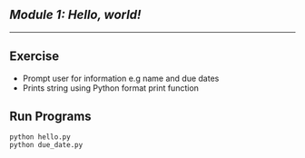 ## _Module 1: Hello, world!_

---

## Exercise

- Prompt user for information e.g name and due dates
- Prints string using Python format print function

## Run Programs

```
python hello.py
python due_date.py
```